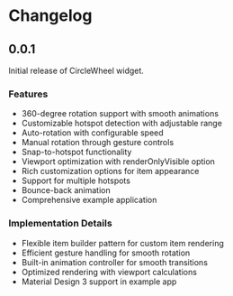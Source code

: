 # Changelog

## 0.0.1

Initial release of CircleWheel widget.

### Features
- 360-degree rotation support with smooth animations
- Customizable hotspot detection with adjustable range
- Auto-rotation with configurable speed
- Manual rotation through gesture controls
- Snap-to-hotspot functionality
- Viewport optimization with renderOnlyVisible option
- Rich customization options for item appearance
- Support for multiple hotspots
- Bounce-back animation
- Comprehensive example application

### Implementation Details
- Flexible item builder pattern for custom item rendering
- Efficient gesture handling for smooth rotation
- Built-in animation controller for smooth transitions
- Optimized rendering with viewport calculations
- Material Design 3 support in example app
